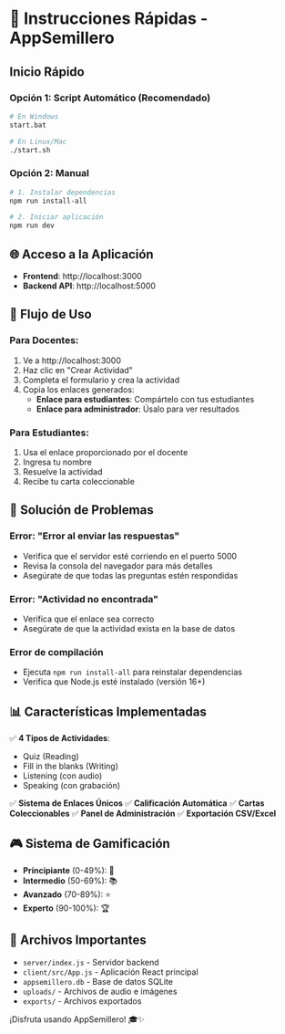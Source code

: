 # 🚀 Instrucciones Rápidas - AppSemillero

## Inicio Rápido

### Opción 1: Script Automático (Recomendado)
```bash
# En Windows
start.bat

# En Linux/Mac
./start.sh
```

### Opción 2: Manual
```bash
# 1. Instalar dependencias
npm run install-all

# 2. Iniciar aplicación
npm run dev
```

## 🌐 Acceso a la Aplicación

- **Frontend**: http://localhost:3000
- **Backend API**: http://localhost:5000

## 📝 Flujo de Uso

### Para Docentes:
1. Ve a http://localhost:3000
2. Haz clic en "Crear Actividad"
3. Completa el formulario y crea la actividad
4. Copia los enlaces generados:
   - **Enlace para estudiantes**: Compártelo con tus estudiantes
   - **Enlace para administrador**: Úsalo para ver resultados

### Para Estudiantes:
1. Usa el enlace proporcionado por el docente
2. Ingresa tu nombre
3. Resuelve la actividad
4. Recibe tu carta coleccionable

## 🔧 Solución de Problemas

### Error: "Error al enviar las respuestas"
- Verifica que el servidor esté corriendo en el puerto 5000
- Revisa la consola del navegador para más detalles
- Asegúrate de que todas las preguntas estén respondidas

### Error: "Actividad no encontrada"
- Verifica que el enlace sea correcto
- Asegúrate de que la actividad exista en la base de datos

### Error de compilación
- Ejecuta `npm run install-all` para reinstalar dependencias
- Verifica que Node.js esté instalado (versión 16+)

## 📊 Características Implementadas

✅ **4 Tipos de Actividades**:
- Quiz (Reading)
- Fill in the blanks (Writing)  
- Listening (con audio)
- Speaking (con grabación)

✅ **Sistema de Enlaces Únicos**
✅ **Calificación Automática**
✅ **Cartas Coleccionables**
✅ **Panel de Administración**
✅ **Exportación CSV/Excel**

## 🎮 Sistema de Gamificación

- **Principiante** (0-49%): 🐣
- **Intermedio** (50-69%): 📚
- **Avanzado** (70-89%): ⭐
- **Experto** (90-100%): 🏆

## 📁 Archivos Importantes

- `server/index.js` - Servidor backend
- `client/src/App.js` - Aplicación React principal
- `appsemillero.db` - Base de datos SQLite
- `uploads/` - Archivos de audio e imágenes
- `exports/` - Archivos exportados

¡Disfruta usando AppSemillero! 🎓✨
